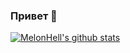 ### Привет 👋

 [![MelonHell's github stats](https://github-readme-stats.vercel.app/api?username=MelonHell&locale=ru&show_icons=true&bg_color=30,e96443,904e95&title_color=fff&text_color=fff&hide_border=true&icon_color=fff)](https://github.com/MelonHell)

<!--
**MelonHell/MelonHell** is a ✨ _special_ ✨ repository because its `README.md` (this file) appears on your GitHub profile.

Here are some ideas to get you started:

- 🔭 I’m currently working on ...
- 🌱 I’m currently learning ...
- 👯 I’m looking to collaborate on ...
- 🤔 I’m looking for help with ...
- 💬 Ask me about ...
- 📫 How to reach me: ...
- 😄 Pronouns: ...
- ⚡ Fun fact: ...
-->

